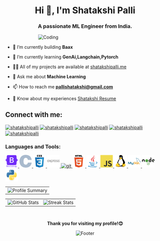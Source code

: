 
<h1 align="center">Hi 👋, I'm Shatakshi Palli</h1>
<h3 align="center">A passionate ML Engineer from India.</h3>
<img align="right" alt="Coding" width="400" src="https://images.lemonly.com/wp-content/uploads/2018/08/07150313/Homebase_Thumb_v01.gif"/>

<br>

- 🔭 I’m currently building **Baax**

- 🌱 I’m currently learning **GenAi,Langchain,Pytorch**

- 👨‍💻 All of my projects are available at [shatakshipalli.me](https://shatakshipalli.me)

- 💬 Ask me about **Machine Learning**

- 📫 How to reach me **pallishatakshi@gmail.com**

- 📄 Know about my experiences [Shatakshi Resume](https://drive.google.com/file/d/150hUJUgwHzrS4qqR_TGvm6lNmo0zLrVw/view?usp=drive_link)
  

## Connect with me:
<p align="left">
<a href="https://linkedin.com/in/shatakshipalli" target="blank"><img align="center" src="https://raw.githubusercontent.com/rahuldkjain/github-profile-readme-generator/master/src/images/icons/Social/linked-in-alt.svg" alt="shatakshipalli" height="30" width="40" /></a>
<a href="https://kaggle.com/shatakshipalli" target="blank"><img align="center" src="https://raw.githubusercontent.com/rahuldkjain/github-profile-readme-generator/master/src/images/icons/Social/kaggle.svg" alt="shatakshipalli" height="30" width="40" /></a>
<a href="https://www.codechef.com/users/shatakshipalli" target="blank"><img align="center" src="https://cdn.jsdelivr.net/npm/simple-icons@3.1.0/icons/codechef.svg" alt="shatakshipalli" height="30" width="40" /></a>
<a href="https://www.leetcode.com/shatakshipalli" target="blank"><img align="center" src="https://raw.githubusercontent.com/rahuldkjain/github-profile-readme-generator/master/src/images/icons/Social/leet-code.svg" alt="shatakshipalli" height="30" width="40" /></a>
<a href="https://auth.geeksforgeeks.org/user/shatakshipalli" target="blank"><img align="center" src="https://raw.githubusercontent.com/rahuldkjain/github-profile-readme-generator/master/src/images/icons/Social/geeks-for-geeks.svg" alt="shatakshipalli" height="30" width="40" /></a>
</p>


<h3 align="left">Languages and Tools:</h3>
<p align="left"> <a href="https://getbootstrap.com" target="_blank" rel="noreferrer"> <img src="https://raw.githubusercontent.com/devicons/devicon/master/icons/bootstrap/bootstrap-plain-wordmark.svg" alt="bootstrap" width="40" height="40"/> </a> <a href="https://www.cprogramming.com/" target="_blank" rel="noreferrer"> <img src="https://raw.githubusercontent.com/devicons/devicon/master/icons/c/c-original.svg" alt="c" width="40" height="40"/> </a> <a href="https://www.w3schools.com/css/" target="_blank" rel="noreferrer"> <img src="https://raw.githubusercontent.com/devicons/devicon/master/icons/css3/css3-original-wordmark.svg" alt="css3" width="40" height="40"/> </a> <a href="https://expressjs.com" target="_blank" rel="noreferrer"> <img src="https://raw.githubusercontent.com/devicons/devicon/master/icons/express/express-original-wordmark.svg" alt="express" width="40" height="40"/> </a> <a href="https://git-scm.com/" target="_blank" rel="noreferrer"> <img src="https://www.vectorlogo.zone/logos/git-scm/git-scm-icon.svg" alt="git" width="40" height="40"/> </a> <a href="https://www.w3.org/html/" target="_blank" rel="noreferrer"> <img src="https://raw.githubusercontent.com/devicons/devicon/master/icons/html5/html5-original-wordmark.svg" alt="html5" width="40" height="40"/> </a> <a href="https://www.java.com" target="_blank" rel="noreferrer"> <img src="https://raw.githubusercontent.com/devicons/devicon/master/icons/java/java-original.svg" alt="java" width="40" height="40"/> </a> <a href="https://developer.mozilla.org/en-US/docs/Web/JavaScript" target="_blank" rel="noreferrer"> <img src="https://raw.githubusercontent.com/devicons/devicon/master/icons/javascript/javascript-original.svg" alt="javascript" width="40" height="40"/> </a> <a href="https://www.linux.org/" target="_blank" rel="noreferrer"> <img src="https://raw.githubusercontent.com/devicons/devicon/master/icons/linux/linux-original.svg" alt="linux" width="40" height="40"/> </a> <a href="https://www.mysql.com/" target="_blank" rel="noreferrer"> <img src="https://raw.githubusercontent.com/devicons/devicon/master/icons/mysql/mysql-original-wordmark.svg" alt="mysql" width="40" height="40"/> </a> <a href="https://nodejs.org" target="_blank" rel="noreferrer"> <img src="https://raw.githubusercontent.com/devicons/devicon/master/icons/nodejs/nodejs-original-wordmark.svg" alt="nodejs" width="40" height="40"/> </a> <a href="https://www.python.org" target="_blank" rel="noreferrer"> <img src="https://raw.githubusercontent.com/devicons/devicon/master/icons/python/python-original.svg" alt="python" width="40" height="40"/> </a> </p>


<table width="100%" align="center">
<tr>
<td>
  <img width="600em" src="http://github-profile-summary-cards.vercel.app/api/cards/profile-details?username=ShatakshiPalli&theme=radical" alt="Profile Summary">
</td>
</tr>
</table>

<table width="100%" align="center">
<tr>
<td>
  <img width="400em" src="https://github-readme-stats.vercel.app/api?username=ShatakshiPalli&show_icons=true&locale=en&theme=radical" alt="GitHub Stats"/>
</td>
<td>
  <img width="420em" src="https://github-readme-streak-stats.herokuapp.com/?user=ShatakshiPalli&theme=radical" alt="Streak Stats"/>
</td>
</tr>
</table>

<br>

<p align="center">
  <b>Thank you for visiting my profile!😊</b>
</p>



<p align="center">
  <img src="https://capsule-render.vercel.app/api?type=waving&color=gradient&height=60&section=footer" alt="Footer"/>
</p>
